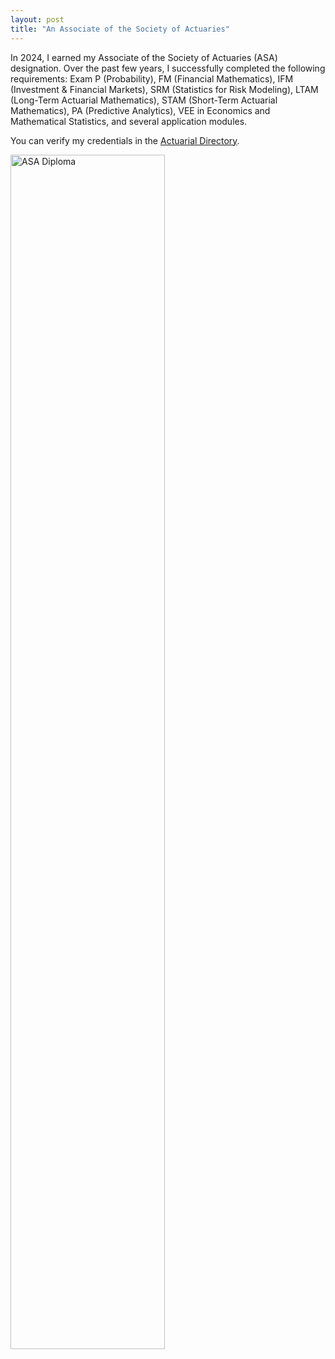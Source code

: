```yaml
---
layout: post
title: "An Associate of the Society of Actuaries"
---
```


In 2024, I earned my Associate of the Society of Actuaries (ASA) designation. Over the past few years, I successfully completed the following requirements: Exam P (Probability), FM (Financial Mathematics), IFM (Investment & Financial Markets), SRM (Statistics for Risk Modeling), LTAM (Long-Term Actuarial Mathematics), STAM (Short-Term Actuarial Mathematics), PA (Predictive Analytics), VEE in Economics and Mathematical Statistics, and several application modules.

You can verify my credentials in the <a href="https://www.actuarialdirectory.org/?searchType=11&discloseId=Z2eKi4b1E9ihwNUNr1n3FA%3D%3D" target="_blank">Actuarial Directory</a>.


<img src="{{ site.github.url }}/assets/img/asa_diploma.jpeg" alt="ASA Diploma" width="70%">


